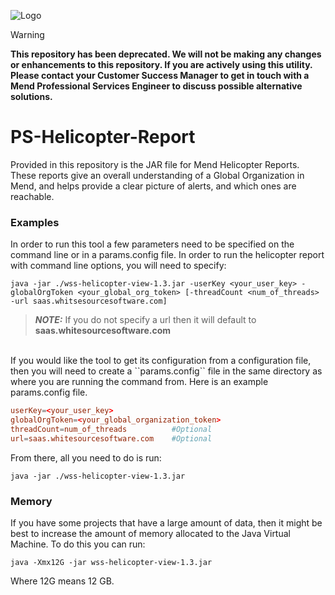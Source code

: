![Logo](https://mend-toolkit-resources-public.s3.amazonaws.com/img/mend-io-logo-horizontal.svg)
> [!Warning]  
**This repository has been deprecated. We will not be making any changes or enhancements to this repository. If you are actively using this utility. Please contact your Customer Success Manager to get in touch with a Mend Professional Services Engineer to discuss possible alternative solutions.**

# PS-Helicopter-Report
Provided in this repository is the JAR file for Mend Helicopter Reports. These reports give an overall understanding of a Global Organization in Mend, and helps provide a clear picture of alerts, and which ones are reachable.

### Examples
In order to run this tool a few parameters need to be specified on the command line or in a params.config file. In order to run the helicopter report with command line options, you will need to specify:

```shell
java -jar ./wss-helicopter-view-1.3.jar -userKey <your_user_key> -globalOrgToken <your_global_org_token> [-threadCount <num_of_threads> -url saas.whitsesourcesoftware.com]
```

> __*NOTE:*__ If you do not specify a url then it will default to **saas&#46;whitesourcesoftware&#46;com**

<br />
If you would like the tool to get its configuration from a configuration file, then you will need to create a ``params.config`` file in the same directory as where you are running the command from. Here is an example params.config file.

```conf
userKey=<your_user_key>
globalOrgToken=<your_global_organization_token>
threadCount=num_of_threads          #Optional
url=saas.whitesourcesoftware.com    #Optional
```

From there, all you need to do is run: 
```shell
java -jar ./wss-helicopter-view-1.3.jar
```

### Memory
If you have some projects that have a large amount of data, then it might be best to increase the amount of memory allocated to the Java Virtual Machine. To do this you can run:
```shell
java -Xmx12G -jar wss-helicopter-view-1.3.jar
```

Where 12G means 12 GB.
